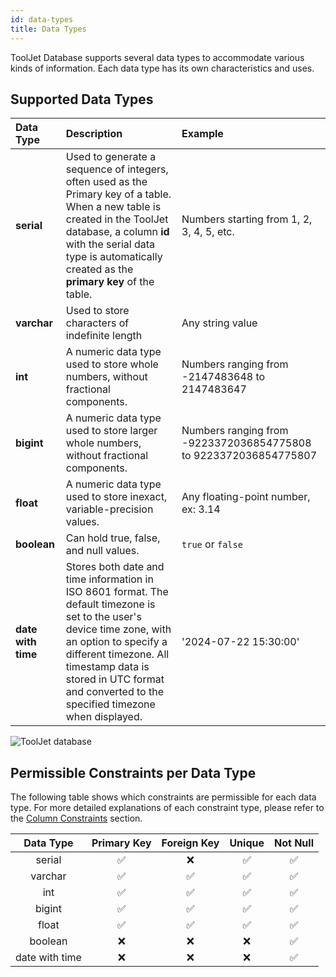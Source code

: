 ```yaml
---
id: data-types
title: Data Types
---
```


ToolJet Database supports several data types to accommodate various kinds of information. Each data type has its own characteristics and uses.

## Supported Data Types

| Data Type           | Description | Example |
|:--------------------|:----------- |:------- |
| **serial**          | Used to generate a sequence of integers, often used as the Primary key of a table. When a new table is created in the ToolJet database, a column **id** with the serial data type is automatically created as the **primary key** of the table. | Numbers starting from 1, 2, 3, 4, 5, etc. |
| **varchar**         | Used to store characters of indefinite length | Any string value |
| **int**             | A numeric data type used to store whole numbers, without fractional components. | Numbers ranging from -2147483648 to 2147483647 |
| **bigint**          | A numeric data type used to store larger whole numbers, without fractional components. | Numbers ranging from -9223372036854775808 to 9223372036854775807 |
| **float**          | A numeric data type used to store inexact, variable-precision values. | Any floating-point number, ex: 3.14 |
| **boolean**        | Can hold true, false, and null values. | `true` or `false` |
| **date with time** | Stores both date and time information in ISO 8601 format. The default timezone is set to the user's device time zone, with an option to specify a different timezone. All timestamp data is stored in UTC format and converted to the specified timezone when displayed. | '2024-07-22 15:30:00' |

<div style={{textAlign: 'center'}}>
    <img style={{ border:'0', marginBottom:'15px', borderRadius:'5px', boxShadow: '0px 1px 3px rgba(0, 0, 0, 0.2)' }} className="screenshot-full" src="/img/v2-beta/database/ux2/datatypes-v3.png" alt="ToolJet database" />
</div>


## Permissible Constraints per Data Type

The following table shows which constraints are permissible for each data type. For more detailed explanations of each constraint type, please refer to the [Column Constraints](/docs/tooljet-db/database-editor#column-constraints) section.

| Data Type | Primary Key | Foreign Key | Unique | Not Null |
|:-----------:|:--------------:|:-------------:|:--------:|:----------:|
| serial    |  ✅          |       ❌     | ✅      | ✅        |
| varchar   |  ✅          | ✅           | ✅      | ✅        |
| int       |  ✅          | ✅           | ✅      | ✅        |
| bigint    |  ✅          | ✅           | ✅      | ✅        |
| float     |  ✅          | ✅           | ✅      | ✅        |
| boolean   |  ❌          |     ❌       | ❌      | ✅        |
| date with time | ❌      | ❌           | ❌      | ✅        |
